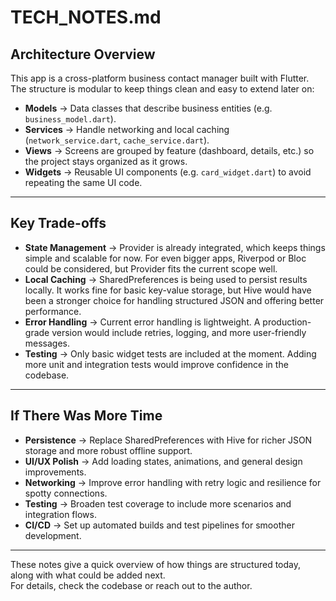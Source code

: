 # TECH_NOTES.md

## Architecture Overview

This app is a cross-platform business contact manager built with Flutter.  
The structure is modular to keep things clean and easy to extend later on:

- **Models** → Data classes that describe business entities (e.g. `business_model.dart`).
- **Services** → Handle networking and local caching (`network_service.dart`, `cache_service.dart`).
- **Views** → Screens are grouped by feature (dashboard, details, etc.) so the project stays organized as it grows.
- **Widgets** → Reusable UI components (e.g. `card_widget.dart`) to avoid repeating the same UI code.

---

## Key Trade-offs

- **State Management** → Provider is already integrated, which keeps things simple and scalable for now. For even bigger apps, Riverpod or Bloc could be considered, but Provider fits the current scope well.
- **Local Caching** → SharedPreferences is being used to persist results locally. It works fine for basic key-value storage, but Hive would have been a stronger choice for handling structured JSON and offering better performance.
- **Error Handling** → Current error handling is lightweight. A production-grade version would include retries, logging, and more user-friendly messages.
- **Testing** → Only basic widget tests are included at the moment. Adding more unit and integration tests would improve confidence in the codebase.

---

## If There Was More Time

- **Persistence** → Replace SharedPreferences with Hive for richer JSON storage and more robust offline support.
- **UI/UX Polish** → Add loading states, animations, and general design improvements.
- **Networking** → Improve error handling with retry logic and resilience for spotty connections.
- **Testing** → Broaden test coverage to include more scenarios and integration flows.
- **CI/CD** → Set up automated builds and test pipelines for smoother development.

---

These notes give a quick overview of how things are structured today, along with what could be added next.  
For details, check the codebase or reach out to the author.
